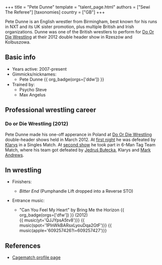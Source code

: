+++
title = "Pete Dunne"
template = "talent_page.html"
authors = ["Sewi The Referee"]
[taxonomies]
country = ["GB"]
+++

Pete Dunne is an English wrestler from Birmingham, best known for his runs in NXT and its UK sister promotion, plus multiple British and Irish organizations. Dunne was one of the British wrestlers to perform for [Do Or Die Wrestling](@/o/ddw.md) at their 2012 double header show in Rzeszów and Kolbuszowa.

## Basic info

* Years active: 2007-present
* Gimmicks/nicknames:
  - Pete Dunne {{ org_badge(orgs=['ddw']) }}
* Trained by:
  - Psycho Steve
  - Max Angelus
 
## Professional wrestling career

### Do or Die Wrestling (2012)

Pete Dunne made his one-off apperance in Poland at [Do Or Die Wrestling](@/o/ddw.md) double-header shows held in March 2012. At [first night](@/e/ddw/2012-03-09-ddw-6.md) he was defeated by [Klarys](@/w/klarys.md) in a Singles Match. At [second show](@/e/ddw/2012-03-10-ddw-7.md) he took part in 6-Man Tag Team Match, where his team got defeated by [Jędruś Bułecka](@/w/jedrus-bulecka.md), Klarys and [Mark Andrews](@/w/mark-andrews.md).

## In wrestling

* Finishers:
  - _Bitter End_ (Pumphandle Lift dropped into a Reverse STO)
 
* Entrance music:
  - "Can You Feel My Heart" by Bring Me the Horizon
 {{ org_badge(orgs=['dfw']) }} (2012) <br>
 {{ music(yt='QJJYpsA5tv8')}}
 {{ music(spot='1PInWkBARsxLyouDqa2GtF')}}
 {{ music(apple='609257426?i=609257427')}}

## References

* [Cagematch profile page](https://www.cagematch.net/?id=2&nr=10529)
